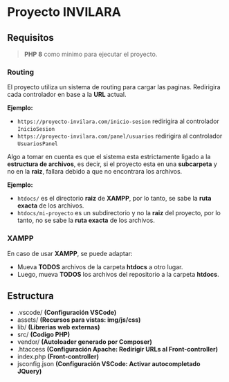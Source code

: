 # Proyecto INVILARA

## Requisitos

> **PHP 8** como minimo para ejecutar el proyecto.

### Routing

El proyecto utiliza un sistema de routing para cargar las paginas. Redirigira cada controlador en base a la **URL** actual.

**Ejemplo:**

- `https://proyecto-invilara.com/inicio-sesion` redirigira al controlador `InicioSesion`
- `https://proyecto-invilara.com/panel/usuarios` redirigira al controlador `UsuariosPanel`

Algo a tomar en cuenta es que el sistema esta estrictamente ligado a la **estructura de archivos**, es decir, si el proyecto esta en una **subcarpeta** y no en la **raiz**, fallara debido a que no encontrara los archivos.

**Ejemplo:**

- `htdocs/` es el directorio **raiz** de **XAMPP**, por lo tanto, se sabe la **ruta exacta** de los archivos.
- `htdocs/mi-proyecto` es un subdirectorio y no la **raiz** del proyecto, por lo tanto, no se sabe la **ruta exacta** de los archivos.

### XAMPP

En caso de usar **XAMPP**, se puede adaptar:

- Mueva **TODOS** archivos de la carpeta **htdocs** a otro lugar.
- Luego, mueva **TODOS** los archivos del repositorio a la carpeta **htdocs**.

## Estructura

- .vscode/ **(Configuración VSCode)**
- assets/ **(Recursos para vistas: img/js/css)**
- lib/ **(Librerias web externas)**
- src/ **(Codigo PHP)**
- vendor/ **(Autoloader generado por Composer)**
- .htaccess **(Configuración Apache: Redirigir URLs al Front-controller)**
- index.php **(Front-controller)**
- jsconfig.json **(Configuración VSCode: Activar autocompletado JQuery)**
